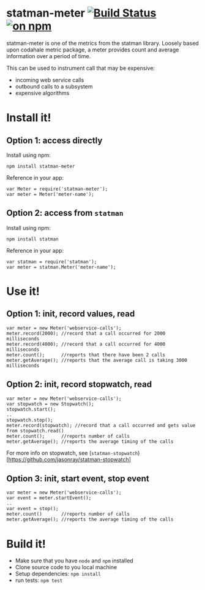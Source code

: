 # statman-meter [![Build Status](https://travis-ci.org/jasonray/statman-meter.svg?branch=master)](https://travis-ci.org/jasonray/statman-meter) [![on npm](http://img.shields.io/npm/v/statman-meter.svg?style=flat)](https://www.npmjs.org/package/statman-meter)
statman-meter is one of the metrics from the statman library. Loosely based upon codahale metric package, a meter provides count and average information over a period of time.

This can be used to instrument call that may be expensive:
- incoming web service calls
- outbound calls to a subsystem
- expensive algorithms

# Install it!
## Option 1: access directly
Install using npm:
```
npm install statman-meter
```

Reference in your app:
```
var Meter = require('statman-meter');
var meter = Meter('meter-name');
```

## Option 2: access from `statman`
Install using npm:
```
npm install statman
```

Reference in your app:
```
var statman = require('statman');
var meter = statman.Meter('meter-name');
```

# Use it!
## Option 1: init, record values, read 
```
var meter = new Meter('webservice-calls');
meter.record(2000); //record that a call occurred for 2000 milliseconds
meter.record(4000); //record that a call occurred for 4000 milliseconds
meter.count();      //reports that there have been 2 calls 
meter.getAverage(); //reports that the average call is taking 3000 milliseconds
```

## Option 2: init, record stopwatch, read 
```
var meter = new Meter('webservice-calls');
var stopwatch = new Stopwatch();
stopwatch.start();
..
stopwatch.stop();
meter.record(stopwatch); //record that a call occurred and gets value from stopwatch.read()
meter.count();      //reports number of calls
meter.getAverage(); //reports the average timing of the calls
```

For more info on stopwatch, see (`statman-stopwatch`)[https://github.com/jasonray/statman-stopwatch]

## Option 3: init, start event, stop event
```
var meter = new Meter('webservice-calls');
var event = meter.startEvent();
..
var event = stop();
meter.count()       //reports number of calls
meter.getAverage(); //reports the average timing of the calls
```

# Build it!
- Make sure that you have `node` and `npm` installed
- Clone source code to you local machine
- Setup dependencies: `npm install`
- run tests: `npm test`


